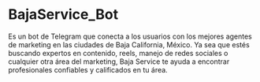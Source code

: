 # BajaService_Bot

Es un bot de Telegram que conecta a los usuarios con los mejores agentes de marketing en las ciudades de Baja California, México. Ya sea que estés buscando expertos en contenido, reels, manejo de redes sociales o cualquier otra área del marketing, Baja Service te ayuda a encontrar profesionales confiables y calificados en tu área.
